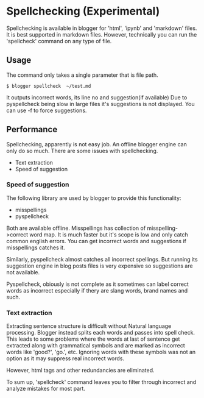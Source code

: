 # Spellchecking (Experimental)
Spellchecking is available in blogger for 'html', 'ipynb' and 'markdown' files. It is best supported in markdown files. However, technically you can run the 'spellcheck' command on any type of file.

## Usage
The command only takes a single parameter that is file path.

    $ blogger spellcheck  ~/test.md

It outputs incorrect words, its line no and suggestion(if available)
Due to pyspellcheck being slow in large files it's suggestions is not displayed. You can use -f to force suggestions.

## Performance
Spellchecking, apparently is not easy job. An offline blogger engine can only do so much.
There are some issues with spellchecking.
- Text extraction
- Speed of suggestion

### Speed of suggestion
The following library are used by blogger to provide this functionality:
- misspellings
- pyspellcheck

Both are available offline. Misspellings has collection of misspelling->correct word map.
It is much faster but it's scope is low and only catch common english errors.
You can get incorrect words and suggestions if misspellings catches it.

Similarly, pyspellcheck almost catches all incorrect spellings. But running its suggestion engine in blog posts files is very expensive so suggestions are not available.

Pyspellcheck, obiously is not complete as it sometimes can label correct words as incorrect especially if thery are slang words, brand names and such.

### Text extraction
Extracting sentence structure is difficult without Natural language processing. Blogger instead splits each words and passes into spell check. This leads to some problems where the words at last of sentence get extracted along with grammatical symbols and are marked as incorrect words like 'good?', 'go.', etc.
Ignoring words with these symbols was not an option as it may suppress real incorrect words.

However, html tags and other redundancies are eliminated.

To sum up, 'spellcheck' command leaves you to filter through incorrect and analyze mistakes for most part.
